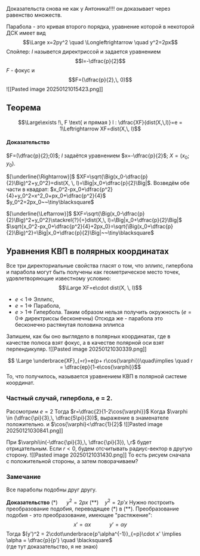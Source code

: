 Доказательста снова не как у Антоника!!!! он доказывает через равенство множеств.

Парабола - это кривая второго порядка, уравнение которой в некоторой ДСК имеет вид $$\Large x=2py^2 \quad \Longleftrightarrow \quad y^2=2px$$
Спойлер: $l$ назывется директриссой и задается уравнением $$l=-\dfrac{p}{2}$$ 
$F$ - фокус и $$F=(\dfrac{p}{2},\, 0)$$![[Pasted image 20250121015423.png]]
## Теорема 
$$\Large\exists !\, F \text{ и прямая } l : \dfrac{XF}{dist(X,\,l)}=e  = 1\Leftrightarrow XF=dist(X,\, l)$$
#### Доказательство
$F=(\dfrac{p}{2};0)$; 
$l$ задаётся уравнением $x=-\dfrac{p}{2}$; 
$X=(x_0;y_0)$.

$[\underline{\Rightarrow}]$ 
$XF=\sqrt{\Big(x_0-\dfrac{p}{2}\Big)^2+y_0^2}=dist(X, \, l)=\Big|x_0+\dfrac{p}{2}\Big|$.
Возведём обе части в квадрат:
$x_0^2-px_0+\dfrac{p^2}{4}+y_0^2=x^2_0+px_0+\dfrac{p^2}{4}$
$y_0^2=2px_0~~\tiny\blacksquare$

$[\underline{\Leftarrow}]$
$XF=\sqrt{\Big(x_0-\dfrac{p}{2}\Big)^2+y_0^2}\stackrel{?}{=}dist(X,\, l)=\Big|x_0+\dfrac{p}{2}\Big|$
$\sqrt{x_0^2-px_0+\dfrac{p^2}{4}+2px_0}=\sqrt{\Big(x_0+\dfrac{p}{2}\Big)^2}=\Big|x_0+\dfrac{p}{2}\Big|~~\tiny\blacksquare$

## Уравнения КВП в полярных координатах
Все три директориальные свойства гласят о том, что эллипс, гипербола и парабола могут быть получены как геометрическое место точек, удовлетворяющие известному условию:
$$\Large XF=e\cdot dist(X, \, l)$$
* $e<1 \Rightarrow$ Эллипс,
* $e=1 \Rightarrow$ Парабола,
* $e>1 \Rightarrow$ Гипербола.
Таким образом нельзя получить окружность ($e=0 \Rightarrow$ директриссы бесконечны)
Отсюда же - парабола это бесконечно растянутая половина эллипса 

Запишем, как бы оно выглядело в полярных координатах, где в качестве полюса взят фокус, а в качестве полярной оси взят перпендикуляр. 
![[Pasted image 20250121030339.png]]

$$ \Large \underbrace{XF}_{=r}=e(p+ r\cos{\varphi})\quad\implies \quad r = \dfrac{ep}{1-e\cos{\varphi}}$$
То, что получилось, называется уравнением КВП в полярной системе координат.
### Частный случай, гипербола, e = 2.
Рассмотрим $e=2$ 
Тогда $r=\dfrac{2}{1-2\cos{\varphi}}$ 
Когда $\varphi \in (\dfrac{\pi}{3},\, \dfrac{5\pi}{3})$, выражение в знаменателе положительно. 
и $\cos{\varphi}<\dfrac{1}{2}$
![[Pasted image 20250121030841.png]]

При $\varphi\in(-\dfrac{\pi}{3},\, \dfrac{\pi}{3}), \,r$ будет отрицательным.
Если $r<0$, будем отсчитывать радиус-вектор в другую сторону.
![[Pasted image 20250121031430.png]]
То есть рисуем сначала с положительной стороны, а затем поворачиваем? 

### Замечание
Все параболы подобны друг другу.

**Доказательство**
$(*) \,\,\,\quad y^2=2px$
$(**) \quad y^2=2p'x$ 
Нужно построить преобразование подобия, переводящее $(*)$ в $(**)$.
Преобразование подобия - это преобразование, имеющее "растяжение":
$$x'= \alpha x \quad \quad \quad y'=\alpha y$$
Тогда 
$(y')^2 = 2\cdot\underbrace{p'\alpha^{-1}}_{=p}\cdot x' \implies \alpha = \dfrac{p}{p'} \quad \blacksquare$   
(где тут доказательство, я не знаю)